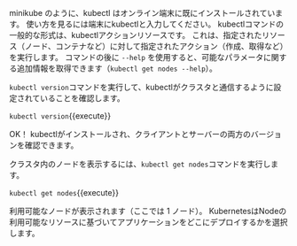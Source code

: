 minikube のように、kubectl はオンライン端末に既にインストールされています。
  使い方を見るには端末にkubectlと入力してください。 
kubectlコマンドの一般的な形式は、kubectlアクションリソースです。
これは、指定されたリソース（ノード、コンテナなど）に対して指定されたアクション（作成、取得など）を実行します。
コマンドの後に `--help` を使用すると、可能なパラメータに関する追加情報を取得できます（`kubectl get nodes --help`）。

`kubectl version`コマンドを実行して、kubectlがクラスタと通信するように設定されていることを確認します。

`kubectl version`{{execute}}

OK！ kubectlがインストールされ、クライアントとサーバーの両方のバージョンを確認できます。

クラスタ内のノードを表示するには、`kubectl get nodes`コマンドを実行します。

`kubectl get nodes`{{execute}}

利用可能なノードが表示されます（ここでは 1 ノード）。
KubernetesはNodeの利用可能なリソースに基づいてアプリケーションをどこにデプロイするかを選択します。
